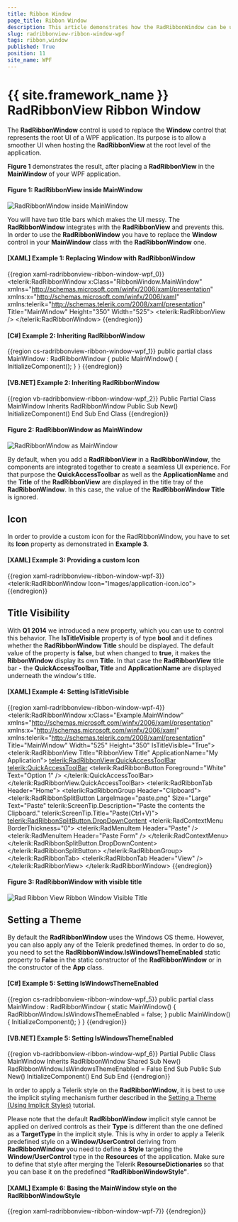 ```yaml
---
title: Ribbon Window
page_title: Ribbon Window
description: This article demonstrates how the RadRibbonWindow can be used.
slug: radribbonview-ribbon-window-wpf
tags: ribbon,window
published: True
position: 11
site_name: WPF
---
```


# {{ site.framework_name }} RadRibbonView Ribbon Window

The __RadRibbonWindow__ control is used to replace the __Window__ control that represents the root UI of a WPF application. Its purpose is to allow a smoother UI when hosting the __RadRibbonView__ at the root level of the application.

__Figure 1__ demonstrates the result, after placing a __RadRibbonView__ in the __MainWindow__ of your WPF application. 

#### __Figure 1: RadRibbonView inside MainWindow__
![RadRibbonWindow inside MainWindow](images/radribbonview-features-controls-window-wpf-0.png)

You will have two title bars which makes the UI messy. The __RadRibbonWindow__ integrates with the __RadRibbonView__ and prevents this. In order to use the __RadRibbonWindow__ you have to replace the __Window__ control in your __MainWindow__ class with the __RadRibbonWindow__ one.		

#### __[XAML] Example 1: Replacing Window with RadRibbonWindow__
{{region xaml-radribbonview-ribbon-window-wpf_0}}
	<telerik:RadRibbonWindow  x:Class="RibbonWindow.MainWindow"
	        xmlns="http://schemas.microsoft.com/winfx/2006/xaml/presentation"
	        xmlns:x="http://schemas.microsoft.com/winfx/2006/xaml"
	        xmlns:telerik="http://schemas.telerik.com/2008/xaml/presentation"
	        Title="MainWindow" Height="350" Width="525">
	    <Grid>
	        <telerik:RadRibbonView />
	    </Grid>
	</telerik:RadRibbonWindow>
{{endregion}}

#### __[C#] Example 2: Inheriting RadRibbonWindow__
{{region cs-radribbonview-ribbon-window-wpf_1}}
	public partial class MainWindow : RadRibbonWindow
	{
		public MainWindow()
		{
			InitializeComponent();
		}
	}
{{endregion}}

#### __[VB.NET] Example 2: Inheriting RadRibbonWindow__
{{region vb-radribbonview-ribbon-window-wpf_2}}
	Public Partial Class MainWindow
		Inherits RadRibbonWindow
		Public Sub New()
			InitializeComponent()
		End Sub
	End Class
{{endregion}}

#### __Figure 2: RadRibbonWindow as MainWindow__
![RadRibbonWindow as MainWindow](images/radribbonview-features-controls-window-wpf-1.png)

By default, when you add a __RadRibbonView__ in a __RadRibbonWindow__, the components are integrated together to create a seamless UI experience. For that purpose the __QuickAccessToolbar__ as well as the __ApplicationName__  and the __Title__ of the __RadRibbonView__ are displayed in the title tray of the __RadRibbonWindow__. In this case, the value of the __RadRibbonWindow Title__ is ignored.		

## Icon

In order to provide a custom icon for the RadRibbonWindow, you have to set its __Icon__ property as demonstrated in __Example 3__. 

#### __[XAML] Example 3: Providing a custom Icon__
{{region xaml-radribbonview-ribbon-window-wpf-3}}
	<telerik:RadRibbonWindow Icon="Images/application-icon.ico">
{{endregion}}

## Title Visibility

With __Q1 2014__ we introduced a new property, which you can use to control this behavior. The __IsTitleVisible__ property is of type __bool__ and it defines whether the __RadRibbonWindow Title__ should be displayed. The default value of the property is __false__, but when changed to __true__, it makes the __RibbonWindow__ display its own __Title__. In that case the __RadRibbonView__ title bar - the __QuickAccessToolbar, Title__ and __ApplicationName__ are displayed underneath the window's title.		

#### __[XAML] Example 4: Setting IsTitleVisible__
{{region xaml-radribbonview-ribbon-window-wpf-4}}
	<telerik:RadRibbonWindow x:Class="Example.MainWindow"
	                         xmlns="http://schemas.microsoft.com/winfx/2006/xaml/presentation"
	                         xmlns:x="http://schemas.microsoft.com/winfx/2006/xaml"
	                         xmlns:telerik="http://schemas.telerik.com/2008/xaml/presentation"
	                         Title="MainWindow"
	                         Width="525"
	                         Height="350"
	                         IsTitleVisible="True">
	    <Grid>
	        <telerik:RadRibbonView Title="RibbonView Title" ApplicationName="My Application">
			    <telerik:RadRibbonView.QuickAccessToolBar>
	                <telerik:QuickAccessToolBar>
	                    <telerik:RadRibbonButton Foreground="White" Text="Option 1" />
	                </telerik:QuickAccessToolBar>
	            </telerik:RadRibbonView.QuickAccessToolBar>
	            <telerik:RadRibbonTab Header="Home">
	                <telerik:RadRibbonGroup Header="Clipboard">
	                    <telerik:RadRibbonSplitButton LargeImage="paste.png"
	                                                  Size="Large"
	                                                  Text="Paste"
	                                                  telerik:ScreenTip.Description="Paste the contents the Clipboard."
	                                                  telerik:ScreenTip.Title="Paste(Ctrl+V)">
	                        <telerik:RadRibbonSplitButton.DropDownContent>
	                            <telerik:RadContextMenu BorderThickness="0">
	                                <telerik:RadMenuItem Header="Paste" />
	                                <telerik:RadMenuItem Header="Paste Form" />
	                            </telerik:RadContextMenu>
	                        </telerik:RadRibbonSplitButton.DropDownContent>
	                    </telerik:RadRibbonSplitButton>
	                </telerik:RadRibbonGroup>
	            </telerik:RadRibbonTab>
	            <telerik:RadRibbonTab Header="View" />
	        </telerik:RadRibbonView>
	    </Grid>
	</telerik:RadRibbonWindow>
{{endregion}}

#### __Figure 3: RadRibbonWindow with visible title__
![Rad Ribbon View Ribbon Window Visible Title](images/radribbonview-features-controls-window-wpf-2.png)

## Setting a Theme

By default the __RadRibbonWindow__ uses the Windows OS theme. However, you can also apply any of the Telerik predefined themes. In order to do so, you need to set the __RadRibbonWindow.IsWindowsThemeEnabled__ static property to __False__ in the static constructor of the __RadRibbonWindow__ or in the constructor of the __App__ class.		

#### __[C#] Example 5: Setting IsWindowsThemeEnabled__
{{region cs-radribbonview-ribbon-window-wpf_5}}
	public partial class MainWindow : RadRibbonWindow
	{
		static MainWindow()
		{
			RadRibbonWindow.IsWindowsThemeEnabled = false;
		}
		public MainWindow()
		{
			InitializeComponent();
		}
	}
{{endregion}}

#### __[VB.NET] Example 5: Setting IsWindowsThemeEnabled__
{{region vb-radribbonview-ribbon-window-wpf_6}}
	Partial Public Class MainWindow
		Inherits RadRibbonWindow
		Shared Sub New()
			RadRibbonWindow.IsWindowsThemeEnabled = False
		End Sub
		Public Sub New()
			InitializeComponent()
		End Sub
	End 
{{endregion}}

In order to apply a Telerik style on the __RadRibbonWindow__, it is best to use the implicit styling mechanism further described in the [Setting a Theme (Using Implicit Styles)](http://www.telerik.com/help/wpf/styling-apperance-implicit-styles-overview.html) tutorial.

Please note that the default __RadRibbonWindow__ implicit style cannot be applied on derived controls as their __Type__ is different than the one defined as a __TargetType__ in the implicit style. This is why in order to apply a Telerik predefined style on a __Window/UserControl__ deriving from __RadRibbonWindow__ you need to define a __Style__ targeting the __Window/UserControl__ type in the __Resources__ of the application. Make sure to define that style after merging the Telerik __ResourseDictionaries__ so that you can base it on the predefined __"RadRibbonWindowStyle"__.		

#### __[XAML] Example 6: Basing the MainWindow style on the RadRibbonWindowStyle__

{{region xaml-radribbonview-ribbon-window-wpf-7}}
	<ResourceDictionary xmlns="http://schemas.microsoft.com/winfx/2006/xaml/presentation"
	                    xmlns:x="http://schemas.microsoft.com/winfx/2006/xaml"
						xmlns:local="clr-namespace:RibbonWindow_ImplicitStylesDemo">
		<Style TargetType="local:MainWindow" BasedOn="{StaticResource RadRibbonWindowStyle}" />
	</ResourceDictionary>
{{endregion}}

#### __[XAML] Example 7: Merging the needed resources__

{{region xaml-radribbonview-ribbon-window-wpf-8}}
	<Application.Resources>
	    <ResourceDictionary>
	        <ResourceDictionary.MergedDictionaries>
	            <ResourceDictionary Source="/Telerik.Windows.Themes.Office2016;component/Themes/System.Windows.xaml" />
	            <ResourceDictionary Source="/Telerik.Windows.Themes.Office2016;component/Themes/Telerik.Windows.Controls.xaml" />
	            <ResourceDictionary Source="/Telerik.Windows.Themes.Office2016;component/Themes/Telerik.Windows.Controls.Input.xaml" />
	            <ResourceDictionary Source="/Telerik.Windows.Themes.Office2016;component/Themes/Telerik.Windows.Controls.Navigation.xaml" />
	            <ResourceDictionary Source="/Telerik.Windows.Themes.Office2016;component/Themes/Telerik.Windows.Controls.RibbonView.xaml" />
	            <ResourceDictionary Source="RibbonWindowStyle.xaml" />
	        </ResourceDictionary.MergedDictionaries>
	    </ResourceDictionary>
	</Application.Resources>
{{endregion}}

#### __Figure 4: RadRibbonWindow in the Office2016 theme__
![Rad Ribbon View Ribbon WindowWPF Office2016 Theme](images/radribbonview-features-controls-window-wpf-3.png)

## Customize Appearance

You can customize the window's appearance by setting its various properties via the appropriate style.

#### __[XAML] Example 8: Adding a CornerRadius to the RadRibbonWindow__

{{region xaml-radribbonview-ribbon-window-wpf-9}}
	<!-- If you're using the StyleManager approach for styling the controls you need to remove the BasedOn attribute. -->
	<Style TargetType="local:MainWindow" BasedOn="{StaticResource RadRibbonWindowStyle}"
		xmlns:shell="clr-namespace:Telerik.Windows.Controls.RibbonView.Shell;assembly=Telerik.Windows.Controls.RibbonView">
		<Setter Property="CornerRadius" Value="20"/>
		<Setter Property="shell:WindowChrome.WindowChromeCornerRadius" Value="20"/>
	</Style>
{{endregion}}
